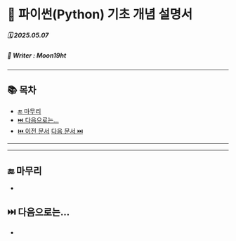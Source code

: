 # 🐍 파이썬(Python) 기초 개념 설명서

##### 🗓️ 2025.05.07
##### 📝 Writer : Moon19ht

---

## 📚 목차



- [🔚 마무리](#-마무리)
- [⏭️ 다음으로는...](#️-다음으로는)
- [⏮️ 이전 문서](./0502%20정리.md) [다음 문서 ⏭️](./0508%20정리.md)

---



---

## 🔚 마무리
- 

## ⏭️ 다음으로는...
- 
